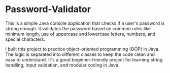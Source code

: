 # Password-Validator
This is a simple Java console application that checks if a user's password is strong enough. It validates the password based on common rules like minimum length, use of uppercase and lowercase letters, numbers, and special characters.

I built this project to practice object-oriented programming (OOP) in Java. The logic is separated into different classes to keep the code clean and easy to understand. It's a good beginner-friendly project for learning string handling, input validation, and modular coding in Java.
